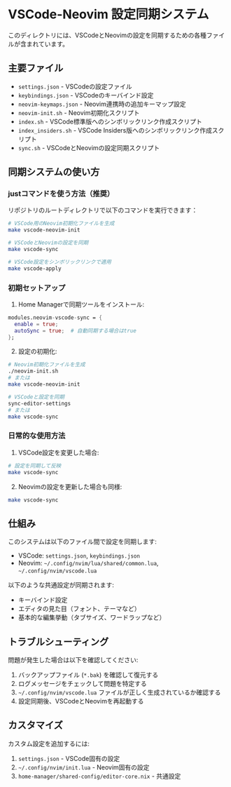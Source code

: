 # VSCode-Neovim 設定同期システム

このディレクトリには、VSCodeとNeovimの設定を同期するための各種ファイルが含まれています。

## 主要ファイル

- `settings.json` - VSCodeの設定ファイル
- `keybindings.json` - VSCodeのキーバインド設定
- `neovim-keymaps.json` - Neovim連携時の追加キーマップ設定
- `neovim-init.sh` - Neovim初期化スクリプト
- `index.sh` - VSCode標準版へのシンボリックリンク作成スクリプト
- `index_insiders.sh` - VSCode Insiders版へのシンボリックリンク作成スクリプト
- `sync.sh` - VSCodeとNeovimの設定同期スクリプト

## 同期システムの使い方

### justコマンドを使う方法（推奨）

リポジトリのルートディレクトリで以下のコマンドを実行できます：

```bash
# VSCode用のNeovim初期化ファイルを生成
make vscode-neovim-init

# VSCodeとNeovimの設定を同期
make vscode-sync

# VSCode設定をシンボリックリンクで適用
make vscode-apply
```

### 初期セットアップ

1. Home Managerで同期ツールをインストール:

```nix
modules.neovim-vscode-sync = {
  enable = true;
  autoSync = true;  # 自動同期する場合はtrue
};
```

2. 設定の初期化:

```bash
# Neovim初期化ファイルを生成
./neovim-init.sh
# または
make vscode-neovim-init

# VSCodeと設定を同期
sync-editor-settings
# または
make vscode-sync
```

### 日常的な使用方法

1. VSCode設定を変更した場合:

```bash
# 設定を同期して反映
make vscode-sync
```

2. Neovimの設定を更新した場合も同様:

```bash
make vscode-sync
```

## 仕組み

このシステムは以下のファイル間で設定を同期します:

- VSCode: `settings.json`, `keybindings.json`
- Neovim: `~/.config/nvim/lua/shared/common.lua`, `~/.config/nvim/vscode.lua`

以下のような共通設定が同期されます:

- キーバインド設定
- エディタの見た目（フォント、テーマなど）
- 基本的な編集挙動（タブサイズ、ワードラップなど）

## トラブルシューティング

問題が発生した場合は以下を確認してください:

1. バックアップファイル (`*.bak`) を確認して復元する
2. ログメッセージをチェックして問題を特定する
3. `~/.config/nvim/vscode.lua` ファイルが正しく生成されているか確認する
4. 設定同期後、VSCodeとNeovimを再起動する

## カスタマイズ

カスタム設定を追加するには:

1. `settings.json` - VSCode固有の設定
2. `~/.config/nvim/init.lua` - Neovim固有の設定
3. `home-manager/shared-config/editor-core.nix` - 共通設定
